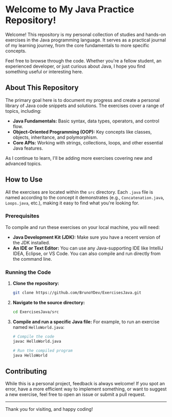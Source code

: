 # Welcome to My Java Practice Repository!

Welcome! This repository is my personal collection of studies and hands-on exercises in the Java programming language. It serves as a practical journal of my learning journey, from the core fundamentals to more specific concepts.

Feel free to browse through the code. Whether you're a fellow student, an experienced developer, or just curious about Java, I hope you find something useful or interesting here.

## About This Repository

The primary goal here is to document my progress and create a personal library of Java code snippets and solutions. The exercises cover a range of topics, including:

-   **Java Fundamentals:** Basic syntax, data types, operators, and control flow.
-   **Object-Oriented Programming (OOP):** Key concepts like classes, objects, inheritance, and polymorphism.
-   **Core APIs:** Working with strings, collections, loops, and other essential Java features.

As I continue to learn, I'll be adding more exercises covering new and advanced topics.

## How to Use

All the exercises are located within the `src` directory. Each `.java` file is named according to the concept it demonstrates (e.g., `Concatenation.java`, `Loops.java`, etc.), making it easy to find what you're looking for.

### Prerequisites

To compile and run these exercises on your local machine, you will need:

-   **Java Development Kit (JDK):** Make sure you have a recent version of the JDK installed.
-   **An IDE or Text Editor:** You can use any Java-supporting IDE like IntelliJ IDEA, Eclipse, or VS Code. You can also compile and run directly from the command line.

### Running the Code

1.  **Clone the repository:**
    ```bash
    git clone https://github.com/BrunoYDev/ExercisesJava.git
    ```

2.  **Navigate to the source directory:**
    ```bash
    cd ExercisesJava/src
    ```

3.  **Compile and run a specific Java file:**
    For example, to run an exercise named `HelloWorld.java`:
    ```bash
    # Compile the code
    javac HelloWorld.java

    # Run the compiled program
    java HelloWorld
    ```

## Contributing

While this is a personal project, feedback is always welcome! If you spot an error, have a more efficient way to implement something, or want to suggest a new exercise, feel free to open an issue or submit a pull request.

---

Thank you for visiting, and happy coding!
